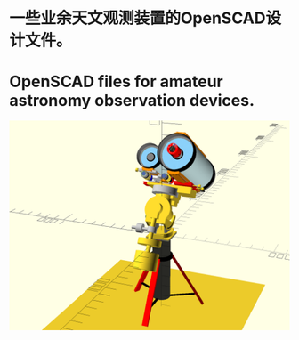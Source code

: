 # 一些业余天文观测装置的OpenSCAD设计文件。
# OpenSCAD files for amateur astronomy observation devices.

![Dual Setup](main.png)